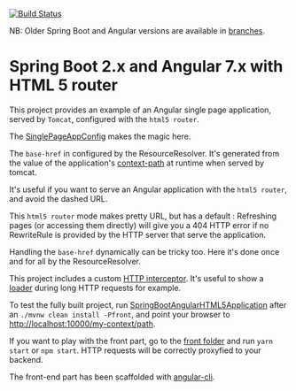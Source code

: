 [![Build Status](https://travis-ci.org/mpalourdio/SpringBootAngularHTML5.svg?branch=master)](https://travis-ci.org/mpalourdio/SpringBootAngularHTML5)

NB: Older Spring Boot and Angular versions are available in [branches](https://github.com/mpalourdio/SpringBootAngularHTML5/branches).

Spring Boot 2.x and Angular 7.x with HTML 5 router
====================================================

This project provides an example of an Angular single page application, served by ``Tomcat``,
configured with the ``html5 router``.

The [SinglePageAppConfig](src/main/java/com/mpalourdio/html5/config/SinglePageAppConfig.java) makes the magic here.

The ``base-href`` in configured by the ResourceResolver. It's generated from the value of the application's [context-path](src/main/resources/application.properties#L11) at runtime when served by tomcat.

It's useful if you want to serve an Angular application with the ``html5 router``, and avoid the dashed URL.

This ``html5 router`` mode makes pretty URL, but has a default : Refreshing pages (or accessing them directly) will give you a 404
HTTP error if no RewriteRule is provided by the HTTP server that serve the application.

Handling the ``base-href`` dynamically can be tricky too. Here it's done once and for all by the ResourceResolver.

This project includes a custom [HTTP interceptor](https://github.com/mpalourdio/ng-http-loader). It's useful to show a [loader](https://github.com/tobiasahlin/SpinKit) during long HTTP requests for example.

To test the fully built project, run [SpringBootAngularHTML5Application](src/main/java/com/mpalourdio/html5/SpringBootAngularHTML5Application.java) after an ``./mvnw clean install -Pfront``, and point your browser to [http://localhost:10000/my-context/path](http://localhost:10000/my-context/path).

If you want to play with the front part, go to the [front folder](front) and run ``yarn start`` or ``npm start``. HTTP requests will be correctly proxyfied to your backend.

The front-end part has been scaffolded with [angular-cli](https://github.com/angular/angular-cli).
